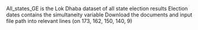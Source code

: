 All_states_GE is the Lok Dhaba dataset of all state election results 
Election dates contains the simultaneity variable
Download the documents and input file path into relevant lines (on 173, 162, 150, 140, 9)
